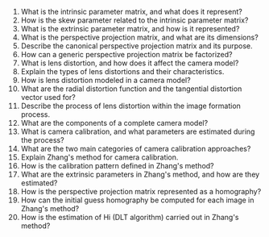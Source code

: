 1. What is the intrinsic parameter matrix, and what does it represent?
2. How is the skew parameter related to the intrinsic parameter matrix?
3. What is the extrinsic parameter matrix, and how is it represented?
4. What is the perspective projection matrix, and what are its dimensions?
5. Describe the canonical perspective projection matrix and its purpose.
6. How can a generic perspective projection matrix be factorized?
7. What is lens distortion, and how does it affect the camera model?
8. Explain the types of lens distortions and their characteristics.
9. How is lens distortion modeled in a camera model?
10. What are the radial distortion function and the tangential distortion vector used for?
11. Describe the process of lens distortion within the image formation process.
12. What are the components of a complete camera model?
13. What is camera calibration, and what parameters are estimated during the process?
14. What are the two main categories of camera calibration approaches?
15. Explain Zhang's method for camera calibration.
16. How is the calibration pattern defined in Zhang's method?
17. What are the extrinsic parameters in Zhang's method, and how are they estimated?
18. How is the perspective projection matrix represented as a homography?
19. How can the initial guess homography be computed for each image in Zhang's method?
20. How is the estimation of Hi (DLT algorithm) carried out in Zhang's method?